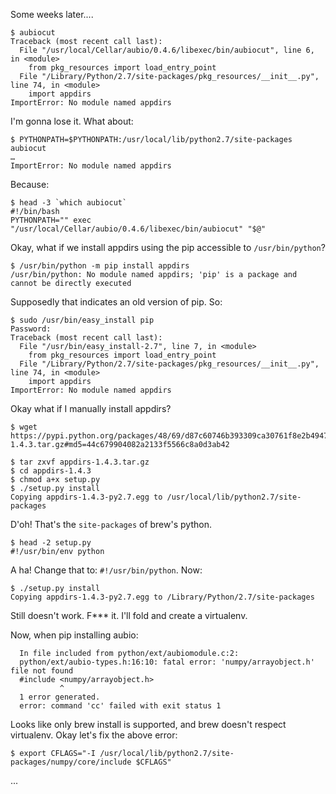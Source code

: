 
Some weeks later....

```
$ aubiocut
Traceback (most recent call last):
  File "/usr/local/Cellar/aubio/0.4.6/libexec/bin/aubiocut", line 6, in <module>
    from pkg_resources import load_entry_point
  File "/Library/Python/2.7/site-packages/pkg_resources/__init__.py", line 74, in <module>
    import appdirs
ImportError: No module named appdirs
```

I'm gonna lose it. What about:

```
$ PYTHONPATH=$PYTHONPATH:/usr/local/lib/python2.7/site-packages aubiocut
…
ImportError: No module named appdirs
```

Because:
```
$ head -3 `which aubiocut`
#!/bin/bash
PYTHONPATH="" exec "/usr/local/Cellar/aubio/0.4.6/libexec/bin/aubiocut" "$@"
```

Okay, what if we install appdirs using the pip accessible to `/usr/bin/python`?
```
$ /usr/bin/python -m pip install appdirs
/usr/bin/python: No module named appdirs; 'pip' is a package and cannot be directly executed
```

Supposedly that indicates an old version of pip. So:
```
$ sudo /usr/bin/easy_install pip
Password:
Traceback (most recent call last):
  File "/usr/bin/easy_install-2.7", line 7, in <module>
    from pkg_resources import load_entry_point
  File "/Library/Python/2.7/site-packages/pkg_resources/__init__.py", line 74, in <module>
    import appdirs
ImportError: No module named appdirs
```

Okay what if I manually install appdirs?
```
$ wget https://pypi.python.org/packages/48/69/d87c60746b393309ca30761f8e2b49473d43450b150cb08f3c6df5c11be5/appdirs-1.4.3.tar.gz#md5=44c679904082a2133f5566c8a0d3ab42

$ tar zxvf appdirs-1.4.3.tar.gz
$ cd appdirs-1.4.3
$ chmod a+x setup.py
$ ./setup.py install
Copying appdirs-1.4.3-py2.7.egg to /usr/local/lib/python2.7/site-packages
```

D'oh! That's the `site-packages` of brew's python.
```
$ head -2 setup.py
#!/usr/bin/env python
```

A ha! Change that to: `#!/usr/bin/python`. Now:
```
$ ./setup.py install
Copying appdirs-1.4.3-py2.7.egg to /Library/Python/2.7/site-packages
```

Still doesn't work. F*** it. I'll fold and create a virtualenv.

Now, when pip installing aubio:
```
  In file included from python/ext/aubiomodule.c:2:
  python/ext/aubio-types.h:16:10: fatal error: 'numpy/arrayobject.h' file not found
  #include <numpy/arrayobject.h>
           ^
  1 error generated.
  error: command 'cc' failed with exit status 1
```

Looks like only brew install is supported, and brew doesn't respect virtualenv. Okay let's fix the above error:

```
$ export CFLAGS="-I /usr/local/lib/python2.7/site-packages/numpy/core/include $CFLAGS"
```

...

